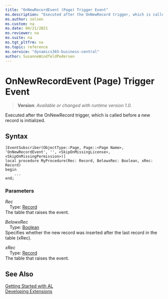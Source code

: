 ```yaml
---
title: "OnNewRecordEvent (Page) Trigger Event"
ms.description: "Executed after the OnNewRecord trigger, which is called before a new record is initialized."
ms.author: solsen
ms.custom: na
ms.date: 04/21/2021
ms.reviewer: na
ms.suite: na
ms.tgt_pltfrm: na
ms.topic: reference
ms.service: "dynamics365-business-central"
author: SusanneWindfeldPedersen
---
```

[//]: # (START>DO_NOT_EDIT)
[//]: # (IMPORTANT:Do not edit any of the content between here and the END>DO_NOT_EDIT.)
[//]: # (Any modifications should be made in the .xml files in the ModernDev repo.)

# OnNewRecordEvent (Page) Trigger Event
> **Version**: _Available or changed with runtime version 1.0._

Executed after the OnNewRecord trigger, which is called before a new record is initialized.


## Syntax
```
[EventSubscriber(ObjectType::Page, Page::<Page Name>, 'OnNewRecordEvent', '', <SkipOnMissingLicense>, <SkipOnMissingPermission>)]
local procedure MyProcedure(Rec: Record, BelowxRec: Boolean, xRec: Record)
begin
    ...
end;
```

### Parameters

*Rec*  
&emsp;Type: [Record](../../../methods-auto/record/record-data-type.md)  
The table that raises the event.  

*BelowxRec*  
&emsp;Type: [Boolean](../../../methods-auto/boolean/boolean-data-type.md)  
Specifies whether the new record was inserted after the last record in the table (xRec).  

*xRec*  
&emsp;Type: [Record](../../../methods-auto/record/record-data-type.md)  
The table that raises the event.  



[//]: # (IMPORTANT: END>DO_NOT_EDIT)
## See Also  
[Getting Started with AL](../../devenv-get-started.md)  
[Developing Extensions](../../devenv-dev-overview.md)  